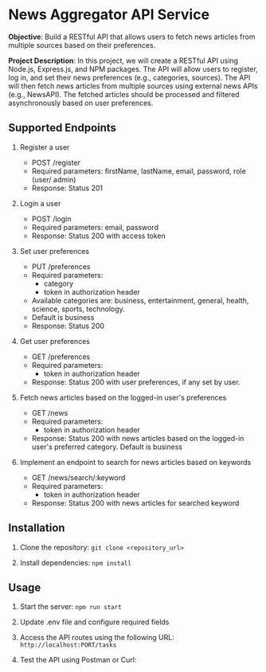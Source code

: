 # News Aggregator API Service
**Objective**: Build a RESTful API that allows users to fetch news articles from multiple sources based on their preferences.


**Project Description**: In this project, we will create a RESTful API using Node.js, Express.js, and NPM packages. The API will allow users to register, log in, and set their news preferences (e.g., categories, sources). The API will then fetch news articles from multiple sources using external news APIs (e.g., NewsAPI). The fetched articles should be processed and filtered asynchronously based on user preferences.

## Supported Endpoints

1. Register a user

    - POST /register
    - Required parameters: firstName, lastName, email, password, role (user/ admin)
    - Response: Status 201
  
2. Login a user

    - POST /login
    - Required parameters: email, password
    - Response: Status 200 with access token
    
3. Set user preferences
    - PUT /preferences
    - Required parameters: 
        - category
        - token in authorization header
    - Available categories are: business, entertainment, general, health, science, sports, technology.
    - Default is business
    - Response: Status 200

4. Get user preferences
    - GET /preferences
    - Required parameters:
        - token in authorization header
    - Response: Status 200 with user preferences, if any set by user.

5. Fetch news articles based on the logged-in user's preferences
    - GET /news
    - Required parameters:
        - token in authorization header
    - Response: Status 200 with news articles based on the logged-in user's preferred category. Default is business

6. Implement an endpoint to search for news articles based on keywords
    - GET /news/search/:keyword
    - Required parameters:
        - token in authorization header
    - Response: Status 200 with news articles for searched keyword
    
## Installation

1. Clone the repository:
``` git clone <repository_url> ```

2. Install dependencies:
``` npm install ```


## Usage

1. Start the server:
``` npm run start ```

2. Update .env file and configure required fields

2. Access the API routes using the following URL:
``` http://localhost:PORT/tasks ```

3. Test the API using Postman or Curl: